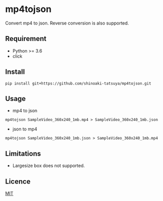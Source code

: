 mp4tojson
====

Convert mp4 to json. Reverse conversion is also supported.

## Requirement

* Python >= 3.6
* click

## Install

```
pip install git+https://github.com/shinoaki-tatsuya/mp4tojson.git
```

## Usage

* mp4 to json

```
mp4tojson SampleVideo_360x240_1mb.mp4 > SampleVideo_360x240_1mb.json
```

* json to mp4

```
mp4tojson SampleVideo_360x240_1mb.json > SampleVideo_360x240_1mb.mp4
```

## Limitations

* Largesize box does not supported.

## Licence

[MIT](https://github.com/shinoaki-tatsuya/mp4tojson/blob/master/LICENSE)
